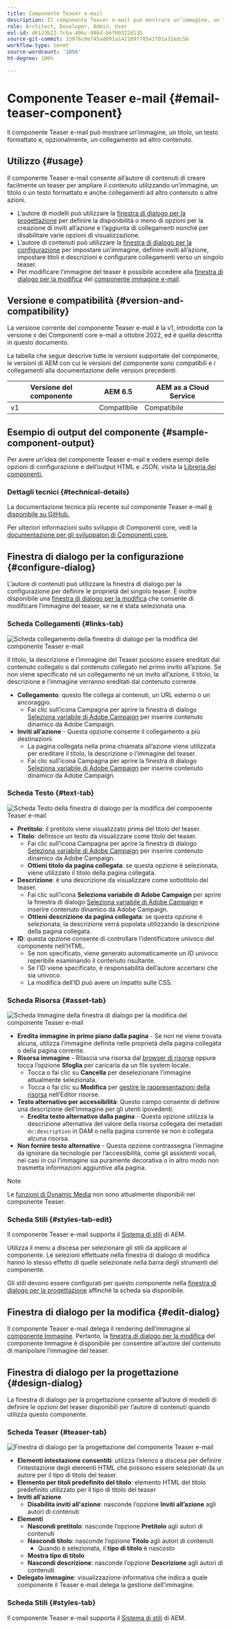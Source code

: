 ```yaml
---
title: Componente Teaser e-mail
description: Il componente Teaser e-mail può mostrare un’immagine, un titolo, un testo formattato e, opzionalmente, un collegamento ad altro contenuto.
role: Architect, Developer, Admin, User
exl-id: d6123b22-7cba-406c-986d-b6f00322d135
source-git-commit: 33976c0e745ad091a142109f70541f01a31edc5b
workflow-type: tm+mt
source-wordcount: '1056'
ht-degree: 100%

---
```



# Componente Teaser e-mail {#email-teaser-component}

Il componente Teaser e-mail può mostrare un’immagine, un titolo, un testo formattato e, opzionalmente, un collegamento ad altro contenuto.

## Utilizzo {#usage}

Il componente Teaser e-mail consente all’autore di contenuti di creare facilmente un teaser per ampliare il contenuto utilizzando un’immagine, un titolo o un testo formattato e anche collegamenti ad altro contenuto o altre azioni.

* L’autore di modelli può utilizzare la [finestra di dialogo per la progettazione](#design-dialog) per definire la disponibilità o meno di opzioni per la creazione di inviti all’azione e l’aggiunta di collegamenti nonché per disabilitare varie opzioni di visualizzazione.
* L’autore di contenuti può utilizzare la [finestra di dialogo per la configurazione](#configure-dialog) per impostare un’immagine, definire inviti all’azione, impostare titoli e descrizioni e configurare collegamenti verso un singolo teaser.
* Per modificare l’immagine del teaser è possibile accedere alla [finestra di dialogo per la modifica](image.md#edit-dialog) del [componente immagine e-mail](image.md).

## Versione e compatibilità {#version-and-compatibility}

La versione corrente del componente Teaser e-mail è la v1, introdotta con la versione x dei Componenti core e-mail a ottobre 2022, ed è quella descritta in questo documento.

La tabella che segue descrive tutte le versioni supportate del componente, le versioni di AEM con cui le versioni del componente sono compatibili e i collegamenti alla documentazione delle versioni precedenti.

| Versione del componente | AEM 6.5 | AEM as a Cloud Service |
|---|---|---|
| v1 | Compatibile | Compatibile |

## Esempio di output del componente {#sample-component-output}

Per avere un’idea del componente Teaser e-mail e vedere esempi delle opzioni di configurazione e dell’output HTML e JSON, visita la [Libreria dei componenti.](https://adobe.com/go/aem_cmp_library_email_teaser)

### Dettagli tecnici {#technical-details}

La documentazione tecnica più recente sul componente Teaser e-mail [è disponibile su GitHub.](https://adobe.com/go/aem_cmp_tech_email_teaser_v1)

Per ulteriori informazioni sullo sviluppo di Componenti core, vedi la [documentazione per gli sviluppatori di Componenti core.](/help/developing/overview.md)

## Finestra di dialogo per la configurazione {#configure-dialog}

L’autore di contenuti può utilizzare la finestra di dialogo per la configurazione per definire le proprietà del singolo teaser. È inoltre disponibile una [finestra di dialogo per la modifica](#edit-dialog) che consente di modificare l’immagine del teaser, se ne è stata selezionata una.

### Scheda Collegamenti {#links-tab}

![Scheda collegamento della finestra di dialogo per la modifica del componente Teaser e-mail](/help/email/assets/email-teaser-edit-links.png)

Il titolo, la descrizione e l’immagine del Teaser possono essere ereditati dal contenuto collegato o dal contenuto collegato nel primo invito all’azione. Se non viene specificato né un collegamento né un invito all’azione, il titolo, la descrizione e l’immagine verranno ereditati dal contenuto corrente.

* **Collegamento**: questo file collega ai contenuti, un URL esterno o un ancoraggio.
   * Fai clic sull’icona Campagna per aprire la finestra di dialogo [Seleziona variabile di Adobe Campaign](/help/email/campaign-variables.md) per inserire contenuto dinamico da Adobe Campaign.
* **Inviti all’azione** - Questa opzione consente il collegamento a più destinazioni.
   * La pagina collegata nella prima chiamata all’azione viene utilizzata per ereditare il titolo, la descrizione o l’immagine del teaser.
   * Fai clic sull’icona Campagna per aprire la finestra di dialogo [Seleziona variabile di Adobe Campaign](/help/email/campaign-variables.md) per inserire contenuto dinamico da Adobe Campaign.

### Scheda Testo {#text-tab}

![Scheda Testo della finestra di dialogo per la modifica del componente Teaser e-mail](/help/email/assets/email-teaser-edit-text.png)

* **Pretitolo**: il pretitolo viene visualizzato prima del titolo del teaser.
* **Titolo**: definisce un testo da visualizzare come titolo del teaser.
   * Fai clic sull’icona Campagna per aprire la finestra di dialogo [Seleziona variabile di Adobe Campaign](/help/email/campaign-variables.md) per inserire contenuto dinamico da Adobe Campaign.
   * **Ottieni titolo da pagina collegata**: se questa opzione è selezionata, viene utilizzato il titolo della pagina collegata.
* **Descrizione**: è una descrizione da visualizzare come sottotitolo del teaser.
   * Fai clic sull’icona **Seleziona variabile di Adobe Campaign** per aprire la finestra di dialogo [Seleziona variabile di Adobe Campaign](/help/email/campaign-variables.md) e inserire contenuto dinamico da Adobe Campaign.
   * **Ottieni descrizione da pagina collegata**: se questa opzione è selezionata, la descrizione verrà popolata utilizzando la descrizione della pagina collegata.
* **ID**: questa opzione consente di controllare l’identificatore univoco del componente nell’HTML.
   * Se non specificato, viene generato automaticamente un ID univoco reperibile esaminando il contenuto risultante.
   * Se l’ID viene specificato, è responsabilità dell’autore accertarsi che sia univoco.
   * La modifica dell’ID può avere un impatto sulle CSS.

### Scheda Risorsa {#asset-tab}

![Scheda Immagine della finestra di dialogo per la modifica del componente Teaser e-mail](/help/email/assets/email-teaser-edit-image.png)

* **Eredita immagine in primo piano dalla pagina** - Se non ne viene trovata alcuna, utilizza l’immagine definita nelle proprietà della pagina collegata o della pagina corrente.
* **Risorsa immagine** - Rilascia una risorsa dal [browser di risorse](https://experienceleague.adobe.com/docs/experience-manager-cloud-service/sites/authoring/fundamentals/environment-tools.html?lang=it) oppure tocca l’opzione **Sfoglia** per caricarla da un file system locale.
   * Tocca o fai clic su **Cancella** per deselezionare l’immagine attualmente selezionata.
   * Tocca o fai clic su **Modifica** per [gestire le rappresentazioni della risorsa](https://experienceleague.adobe.com/docs/experience-manager-cloud-service/assets/manage/manage-digital-assets.html?lang=it) nell’Editor risorse.
* **Testo alternativo per accessibilità**: Questo campo consente di definire una descrizione dell’immagine per gli utenti ipovedenti.
   * **Eredita testo alternativo dalla pagina** - Questa opzione utilizza la descrizione alternativa del valore della risorsa collegata dei metadati `dc:description` in DAM o nella pagina corrente se non è collegata alcuna risorsa.
* **Non fornire testo alternativo** - Questa opzione contrassegna l’immagine da ignorare da tecnologie per l’accessibilità, come gli assistenti vocali, nei casi in cui l’immagine sia puramente decorativa o in altro modo non trasmetta informazioni aggiuntive alla pagina.

>[!NOTE]
>
>Le [funzioni di Dynamic Media](image.md#dynamic-media) non sono attualmente disponibili nel componente Teaser.

### Scheda Stili {#styles-tab-edit}

Il componente Teaser e-mail supporta il [Sistema di stili](/help/get-started/authoring.md#component-styling) di AEM.

Utilizza il menu a discesa per selezionare gli stili da applicare al componente. Le selezioni effettuate nella finestra di dialogo di modifica hanno lo stesso effetto di quelle selezionate nella barra degli strumenti del componente.

Gli stili devono essere configurati per questo componente nella [finestra di dialogo per la progettazione](#design-dialog) affinché la scheda sia disponibile.

## Finestra di dialogo per la modifica {#edit-dialog}

Il componente Teaser e-mail delega il rendering dell’immagine al [componente Immagine](image.md). Pertanto, la [finestra di dialogo per la modifica](image.md#edit-dialog) del componente Immagine è disponibile per consentire all’autore del contenuto di manipolare l’immagine del teaser.

## Finestra di dialogo per la progettazione {#design-dialog}

La finestra di dialogo per la progettazione consente all’autore di modelli di definire le opzioni del teaser disponibili per l’autore di contenuti quando utilizza questo componente.

### Scheda Teaser {#teaser-tab}

![Finestra di dialogo per la progettazione del componente Teaser e-mail](/help/email/assets/email-teaser-design.png)

* **Elementi intestazione consentiti**: utilizza l’elenco a discesa per definire l’intestazione degli elementi HTML che possono essere selezionati da un autore per il tipo di titolo del teaser.
* **Elemento per titoli predefinito del titolo**: elemento HTML del titolo predefinito utilizzato per il tipo di titolo del teaser
* **Inviti all’azione**
   * **Disabilita inviti all&#39;azione**: nasconde l’opzione **Inviti all’azione** agli autori di contenuti
* **Elementi**
   * **Nascondi pretitolo**: nasconde l’opzione **Pretitolo** agli autori di contenuti
   * **Nascondi titolo**: nasconde l’opzione **Titolo** agli autori di contenuti
      * Quando è selezionata, il **tipo di titolo** è nascosto
   * **Mostra tipo di titolo**
   * **Nascondi descrizione**: nasconde l’opzione **Descrizione** agli autori di contenuti
* **Delegato immagine**: visualizzazione informativa che indica a quale componente il Teaser e-mail delega la gestione dell’immagine.

### Scheda Stili {#styles-tab}

Il componente Teaser e-mail supporta il [Sistema di stili](/help/get-started/authoring.md#component-styling) di AEM.
